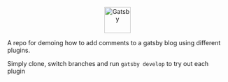 <p align="center">
  <a href="https://www.gatsbyjs.com">
    <img alt="Gatsby" src="https://www.gatsbyjs.com/Gatsby-Monogram.svg" width="60" />
  </a>
</p>

A repo for demoing how to add comments to a gatsby blog using different plugins.

Simply clone, switch branches and run `gatsby develop` to try out each plugin